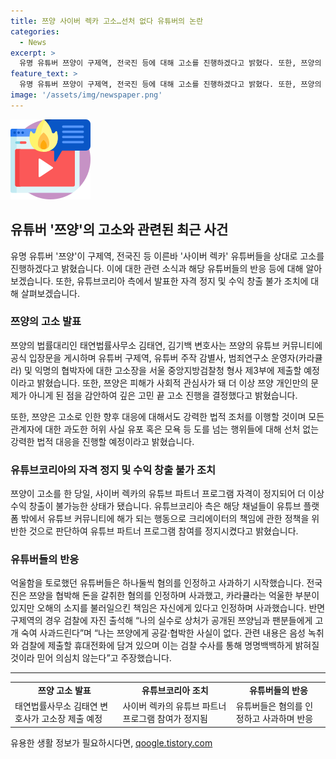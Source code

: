 ```yaml
---
title: 쯔양 사이버 렉카 고소…선처 없다 유튜버의 논란
categories:
  - News
excerpt: >
  유명 유튜버 쯔양이 구제역, 전국진 등에 대해 고소를 진행하겠다고 밝혔다. 또한, 쯔양의 법률대리인은 해당 유튜버들에 대한 고발장을 제출할 예정이라고 밝혔다. 이에 따라 쯔양이 직접 고소하게 된 계기와 법적 조처 등에 대해 명확히 밝혀졌다. 또한, 이에 대한 유튜브코리아의 조치로 쯔양을 상대로 자격 정지 및 수익 창출 불가 조치가 내려졌고, 다른 유튜버들은 혐의를 인정하고 사과하는 상황이 벌어지고 있다. 结 prio 
feature_text: >
  유명 유튜버 쯔양이 구제역, 전국진 등에 대해 고소를 진행하겠다고 밝혔다. 또한, 쯔양의 법률대리인은 해당 유튜버들에 대한 고발장을 제출할 예정이라고 밝혔다. 이에 따라 쯔양이 직접 고소하게 된 계기와 법적 조처 등에 대해 명확히 밝혀졌다. 또한, 이에 대한 유튜브코리아의 조치로 쯔양을 상대로 자격 정지 및 수익 창출 불가 조치가 내려졌고, 다른 유튜버들은 혐의를 인정하고 사과하는 상황이 벌어지고 있다. 结 prio 
image: '/assets/img/newspaper.png'
---
```


<p><img src="/assets/img/news.png" alt="rentncar 속보" /></p>

<h2 data-ke-size="size26">유튜버 '쯔양'의 고소와 관련된 최근 사건</h2>

<p data-ke-size="size16">유명 유튜버 '쯔양'이 구제역, 전국진 등 이른바 '사이버 렉카' 유튜버들을 상대로 고소를 진행하겠다고 밝혔습니다. 이에 대한 관련 소식과 해당 유튜버들의 반응 등에 대해 알아보겠습니다. 또한, 유튜브코리아 측에서 발표한 자격 정지 및 수익 창출 불가 조치에 대해 살펴보겠습니다.</p>

<h3>쯔양의 고소 발표</h3>

<p data-ke-size="size16">쯔양의 법률대리인 태연법률사무소 김태연, 김기백 변호사는 쯔양의 유튜브 커뮤니티에 공식 입장문을 게시하며 유튜버 구제역, 유튜버 주작 감별사, 범죄연구소 운영자(카라큘라) 및 익명의 협박자에 대한 고소장을 서울 중앙지방검찰청 형사 제3부에 제출할 예정이라고 밝혔습니다. 또한, 쯔양은 피해가 사회적 관심사가 돼 더 이상 쯔양 개인만의 문제가 아니게 된 점을 감안하여 깊은 고민 끝 고소 진행을 결정했다고 밝혔습니다.</p>

<p data-ke-size="size16">또한, 쯔양은 고소로 인한 향후 대응에 대해서도 강력한 법적 조처를 이행할 것이며 모든 관계자에 대한 과도한 허위 사실 유포 혹은 모욕 등 도를 넘는 행위들에 대해 선처 없는 강력한 법적 대응을 진행할 예정이라고 밝혔습니다.</p>

<h3>유튜브코리아의 자격 정지 및 수익 창출 불가 조치</h3>

<p data-ke-size="size16">쯔양이 고소를 한 당일, 사이버 렉카의 유튜브 파트너 프로그램 자격이 정지되어 더 이상 수익 창출이 불가능한 상태가 됐습니다. 유튜브코리아 측은 해당 채널들이 유튜브 플랫폼 밖에서 유튜브 커뮤니티에 해가 되는 행동으로 크리에이터의 책임에 관한 정책을 위반한 것으로 판단하여 유튜브 파트너 프로그램 참여를 정지시켰다고 밝혔습니다.</p>

<h3>유튜버들의 반응</h3>

<p data-ke-size="size16">억울함을 토로했던 유튜버들은 하나둘씩 혐의를 인정하고 사과하기 시작했습니다. 전국진은 쯔양을 협박해 돈을 갈취한 혐의를 인정하며 사과했고, 카라큘라는 억울한 부분이 있지만 오해의 소지를 불러일으킨 책임은 자신에게 있다고 인정하며 사과했습니다. 반면 구제역의 경우 검찰에 자진 출석해 “나의 실수로 상처가 공개된 쯔양님과 팬분들에게 고개 숙여 사과드린다”며 “나는 쯔양에게 공갈·협박한 사실이 없다. 관련 내용은 음성 녹취와 검찰에 제출할 휴대전화에 담겨 있으며 이는 검찰 수사를 통해 명명백백하게 밝혀질 것이라 믿어 의심치 않는다”고 주장했습니다.</p>

<hr>

<table>
  <tr>
    <td style="text-align: center; height: 17px;"><b>쯔양 고소 발표</b></td>
    <td style="text-align: center; height: 17px;"><b>유튜브코리아 조치</b></td>
    <td style="text-align: center; height: 17px;"><b>유튜버들의 반응</b></td>
  </tr>
  <tr>
    <td>태연법률사무소 김태연 변호사가 고소장 제출 예정</td>
    <td>사이버 렉카의 유튜브 파트너 프로그램 참여가 정지됨</td>
    <td>유튜버들은 혐의를 인정하고 사과하며 반응</td>
  </tr>
</table>
유용한 생활 정보가 필요하시다면, <a href="https://qoogle.tistory.com" rel="dofollow">qoogle.tistory.com</a>


